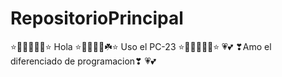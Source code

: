 # RepositorioPrincipal
⭐💖💛💚💙💜⭐
Hola 
⭐🌸🌺🌹🍃☘️⭐
Uso el PC-23 
⭐🐞🦗🦋🐌🐸⭐
💗💕 ❣Amo el diferenciado de programacion❣ 💗💕

